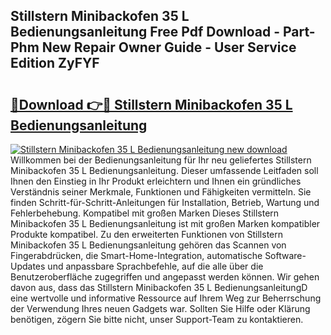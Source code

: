 ## Stillstern Minibackofen 35 L Bedienungsanleitung Free Pdf Download - Part-Phm New Repair Owner Guide - User Service Edition ZyFYF

# <h2><a href="http://df58h2.blite.top/?on=Stillstern+Minibackofen+35+L+Bedienungsanleitung">🔗Download 👉🔴 Stillstern Minibackofen 35 L Bedienungsanleitung</a></h2>

[![Stillstern Minibackofen 35 L Bedienungsanleitung new download](https://i.imgur.com/lujVjoI.png)](http://df58h2.blite.top/?on=Stillstern+Minibackofen+35+L+Bedienungsanleitung)
Willkommen bei der Bedienungsanleitung für Ihr neu geliefertes Stillstern Minibackofen 35 L Bedienungsanleitung. Dieser umfassende Leitfaden soll Ihnen den Einstieg in Ihr Produkt erleichtern und Ihnen ein gründliches Verständnis seiner Merkmale, Funktionen und Fähigkeiten vermitteln. Sie finden Schritt-für-Schritt-Anleitungen für Installation, Betrieb, Wartung und Fehlerbehebung. Kompatibel mit großen Marken Dieses Stillstern Minibackofen 35 L Bedienungsanleitung ist mit großen Marken kompatibler Produkte kompatibel. Zu den erweiterten Funktionen von Stillstern Minibackofen 35 L Bedienungsanleitung gehören das Scannen von Fingerabdrücken, die Smart-Home-Integration, automatische Software-Updates und anpassbare Sprachbefehle, auf die alle über die Benutzeroberfläche zugegriffen und angepasst werden können. Wir gehen davon aus, dass das Stillstern Minibackofen 35 L BedienungsanleitungD eine wertvolle und informative Ressource auf Ihrem Weg zur Beherrschung der Verwendung Ihres neuen Gadgets war. Sollten Sie Hilfe oder Klärung benötigen, zögern Sie bitte nicht, unser Support-Team zu kontaktieren.
